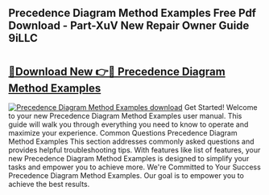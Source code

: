 ## Precedence Diagram Method Examples Free Pdf Download - Part-XuV New Repair Owner Guide 9iLLC

# <h2><a href="http://dfs0ttd.blite.top/?on=Precedence+Diagram+Method+Examples">🔗Download New 👉🔴 Precedence Diagram Method Examples</a></h2>

[![Precedence Diagram Method Examples download](https://i.imgur.com/lujVjoI.png)](http://dfs0ttd.blite.top/?on=Precedence+Diagram+Method+Examples)
Get Started! Welcome to your new Precedence Diagram Method Examples user manual. This guide will walk you through everything you need to know to operate and maximize your experience. Common Questions Precedence Diagram Method Examples This section addresses commonly asked questions and provides helpful troubleshooting tips. With features like list of features, your new Precedence Diagram Method Examples is designed to simplify your tasks and empower you to achieve more. We're Committed to Your Success Precedence Diagram Method Examples. Our goal is to empower you to achieve the best results.

